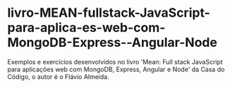 # livro-MEAN-fullstack-JavaScript-para-aplica-es-web-com-MongoDB-Express--Angular-Node
 Exemplos e exercícios desenvolvidos no livro 'Mean: Full stack JavaScript para aplicações web com MongoDB, Express, Angular e Node' da Casa do Código, o autor é o  Flávio Almeida.
